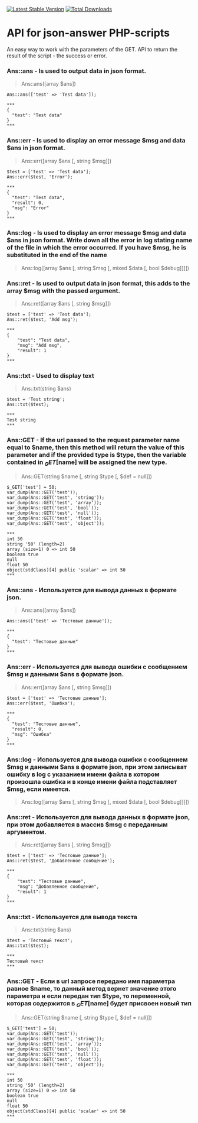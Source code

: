 [![Latest Stable Version](https://poser.pugx.org/infrajs/ans/v/stable)](https://packagist.org/packages/infrajs/ans) [![Total Downloads](https://poser.pugx.org/infrajs/ans/downloads)](https://packagist.org/packages/infrajs/ans)

# API for json-answer PHP-scripts

An easy way to work with the parameters of the GET. API to return the result of the script - the success or error.

### Ans::ans - Is used to output data in json format.

> Ans::ans([array $ans])

```
Ans::ans(['test' => 'Test data']);

***
{
  "test": "Test data"
}
***
```

### Ans::err - Is used to display an error message $msg and data $ans in json format.

> Ans::err([array $ans [, string $msg]])

```
$test = ['test' => 'Test data'];
Ans::err($test, 'Error');

***
{
  "test": "Test data",
  "result": 0,
  "msg": "Error"
}
***
```

### Ans::log - Is used to display an error message $msg and data $ans in json format. Write down all the error in log stating name of the file in which the error occurred. If you have $msg, he is substituted in the end of the name

> Ans::log([array $ans [, string $msg [, mixed $data [, bool $debug]]]])

### Ans::ret - Is used to output data in json format, this adds to the array $msg with the passed argument.

> Ans::ret([array $ans [, string $msg]])

```
$test = ['test' => 'Test data'];
Ans::ret($test, 'Add msg');

***
{
    "test": "Test data",
    "msg": "Add msg",
    "result": 1
}
***
```

### Ans::txt - Used to display text

> Ans::txt(string $ans)

```
$test = 'Test string';
Ans::txt($test);

***
Test string
***
```

### Ans::GET - If the url passed to the request parameter name equal to $name, then this method will return the value of this parameter and if the provided type is $type, then the variable contained in $_GET[$name] will be assigned the new type.

> Ans::GET(string $name [, string $type [, $def = null]])

```
$_GET['test'] = 50;
var_dump(Ans::GET('test'));
var_dump(Ans::GET('test', 'string'));
var_dump(Ans::GET('test', 'array'));
var_dump(Ans::GET('test', 'bool'));
var_dump(Ans::GET('test', 'null'));
var_dump(Ans::GET('test', 'float'));
var_dump(Ans::GET('test', 'object'));

***
int 50
string '50' (length=2)
array (size=1) 0 => int 50
boolean true
null
float 50
object(stdClass)[4] public 'scalar' => int 50
***
```


### Ans::ans - Используется для вывода данных в формате json.

> Ans::ans([array $ans])

```
Ans::ans(['test' => 'Тестовые данные']);

***
{
  "test": "Тестовые данные"
}
***
```

### Ans::err - Используется для вывода ошибки с сообщением $msg и данными $ans в формате json.

> Ans::err([array $ans [, string $msg]])

```
$test = ['test' => 'Тестовые данные'];
Ans::err($test, 'Ошибка');

***
{
  "test": "Тестовые данные",
  "result": 0,
  "msg": "Ошибка"
}
***
```

### Ans::log - Используется для вывода ошибки с сообщением $msg и данными $ans в формате json, при этом записыват ошибку в log с указанием имени файла в котором произошла ошибка и в конце имени файла подставляет $msg, если имеется.

> Ans::log([array $ans [, string $msg [, mixed $data [, bool $debug]]]])

### Ans::ret - Используется для вывода данных в формате json, при этом добавляется в массив $msg с переданным аргументом.

> Ans::ret([array $ans [, string $msg]])

```
$test = ['test' => 'Тестовые данные'];
Ans::ret($test, 'Добавленное сообщение');

***
{
    "test": "Тестовые данные",
    "msg": "Добавленное сообщение",
    "result": 1
}
***
```

### Ans::txt - Используется для вывода текста

> Ans::txt(string $ans)

```
$test = 'Тестовый текст';
Ans::txt($test);

***
Тестовый текст
***
```

### Ans::GET - Если в url запросе передано имя параметра равное $name, то данный метод вернет значение этого параметра и если передан тип $type, то переменной, которая содержится в $_GET[$name] будет присвоен новый тип

> Ans::GET(string $name [, string $type [, $def = null]])

```
$_GET['test'] = 50;
var_dump(Ans::GET('test'));
var_dump(Ans::GET('test', 'string'));
var_dump(Ans::GET('test', 'array'));
var_dump(Ans::GET('test', 'bool'));
var_dump(Ans::GET('test', 'null'));
var_dump(Ans::GET('test', 'float'));
var_dump(Ans::GET('test', 'object'));

***
int 50
string '50' (length=2)
array (size=1) 0 => int 50
boolean true
null
float 50
object(stdClass)[4] public 'scalar' => int 50
***
```
